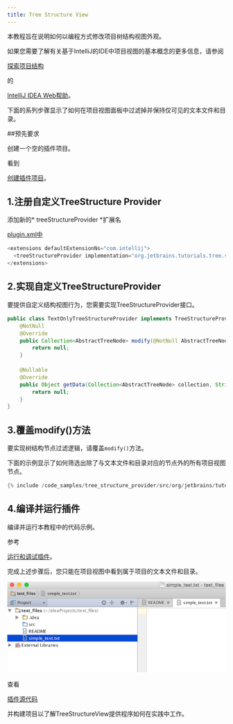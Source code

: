 ```yaml
---
title: Tree Structure View
---
```


本教程旨在说明如何以编程方式修改项目树结构视图外观。

如果您需要了解有关基于IntelliJ的IDE中项目视图的基本概念的更多信息，请参阅

[探索项目结构](https://www.jetbrains.com/idea/help/exploring-the-project-structure.html#d164891e120)

的

[IntelliJ IDEA Web帮助](https://www.jetbrains.com/idea/help/intellij-idea.html)。


下面的系列步骤显示了如何在项目视图面板中过滤掉并保持仅可见的文本文件和目录。


##预先要求


创建一个空的插件项目。

看到

[创建插件项目](/basics/getting_started/creating_plugin_project.md)。


## 1.注册自定义TreeStructure Provider


添加新的* treeStructureProvider *扩展名

[plugin.xml中](https://github.com/JetBrains/intellij-sdk-docs/blob/master/code_samples/tree_structure_provider/resources/META-INF/plugin.xml)


```java
<extensions defaultExtensionNs="com.intellij">
  <treeStructureProvider implementation="org.jetbrains.tutorials.tree.structure.TextOnlyTreeStructureProvider"/>
</extensions>
```

## 2.实现自定义TreeStructureProvider


要提供自定义结构视图行为，您需要实现TreeStructureProvider接口。


```java
public class TextOnlyTreeStructureProvider implements TreeStructureProvider {
    @NotNull
    @Override
    public Collection<AbstractTreeNode> modify(@NotNull AbstractTreeNode parent, @NotNull Collection<AbstractTreeNode> children, ViewSettings settings) {
        return null;
    }

    @Nullable
    @Override
    public Object getData(Collection<AbstractTreeNode> collection, String s) {
        return null;
    }
}
```

## 3.覆盖modify()方法


要实现树结构节点过滤逻辑，请覆盖`modify()`方法。

下面的示例显示了如何筛选出除了与文本文件和目录对应的节点外的所有项目视图节点。


```java
{% include /code_samples/tree_structure_provider/src/org/jetbrains/tutorials/tree/structure/TextOnlyTreeStructureProvider.java %}
```

## 4.编译并运行插件


编译并运行本教程中的代码示例。

参考

[运行和调试插件](/basics/getting_started/running_and_debugging_a_plugin.md)。


完成上述步骤后，您只能在项目视图中看到属于项目的文本文件和目录。


![文件文件](tree_structure_view/img/text_only.png)


查看

[插件源代码](https://github.com/JetBrains/intellij-sdk-docs/tree/master/code_samples/tree_structure_provider)

并构建项目以了解TreeStructureView提供程序如何在实践中工作。


